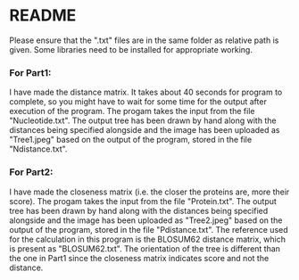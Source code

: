 # README
Please ensure that the ".txt" files are in the same folder as relative path is given. Some libraries need to be installed for appropriate working.

### For Part1:
I have made the distance matrix. It takes about 40 seconds for program to complete, so you might have to wait for some time for the output after execution of the program. The progam takes the input from the file "Nucleotide.txt". The output tree has been drawn by hand along with the distances being specified alongside and the image has been uploaded as "Tree1.jpeg" based on the output of the program, stored in the file "Ndistance.txt".

### For Part2:
I have made the closeness matrix (i.e. the closer the proteins are, more their score). The progam takes the input from the file "Protein.txt". The output tree has been drawn by hand along with the distances being specified alongside and the image has been uploaded as "Tree2.jpeg" based on the output of the program, stored in the file "Pdistance.txt". The reference used for the calculation in this program is the BLOSUM62 distance matrix, which is present as "BLOSUM62.txt". The orientation of the tree is different than the one in Part1 since the closeness matrix indicates score and not the distance.

